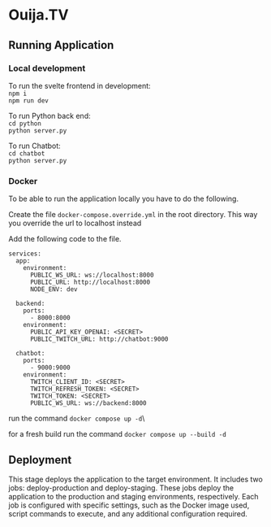 # Ouija.TV

## Running Application

### Local development

To run the svelte frontend in development:\
`npm i`\
`npm run dev`

To run Python back end:\
`cd python`\
`python server.py`

To run Chatbot:\
`cd chatbot`\
`python server.py`

### Docker

To be able to run the application locally you have to do the following.

Create the file `docker-compose.override.yml` in the root directory.
This way you override the url to localhost instead

Add the following code to the file.

```
services:
  app:
    environment:
      PUBLIC_WS_URL: ws://localhost:8000
      PUBLIC_URL: http://localhost:8000
      NODE_ENV: dev

  backend:
    ports:
      - 8000:8000
    environment:
      PUBLIC_API_KEY_OPENAI: <SECRET>
      PUBLIC_TWITCH_URL: http://chatbot:9000

  chatbot:
    ports:
      - 9000:9000
    environment:
      TWITCH_CLIENT_ID: <SECRET>
      TWITCH_REFRESH_TOKEN: <SECRET>
      TWITCH_TOKEN: <SECRET>
      PUBLIC_WS_URL: ws://backend:8000

```

run the command `docker compose up -d`\

for a fresh build run the command `docker compose up --build -d`

## Deployment
This stage deploys the application to the target environment. It includes two jobs: deploy-production and deploy-staging. These jobs deploy the application to the production and staging environments, respectively.
Each job is configured with specific settings, such as the Docker image used, script commands to execute, and any additional configuration required.
